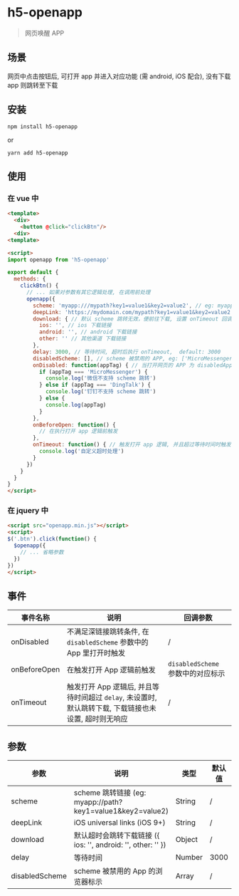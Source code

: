 # h5-openapp

> 网页唤醒 APP

## 场景

网页中点击按钮后, 可打开 app 并进入对应功能 (需 android, iOS 配合), 没有下载 app 则跳转至下载


## 安装

```
npm install h5-openapp
```
or
```
yarn add h5-openapp
```

## 使用

### 在 vue 中

```html
<template>
  <div>
    <button @click="clickBtn"/>  
  <div>
<template>

<script>
import openapp from 'h5-openapp'

export default {
  methods: {
    clickBtn() {
      // ... 如果对参数有其它逻辑处理, 在调用前处理
      openapp({
        scheme: 'myapp:///mypath?key1=value1&key2=value2', // eg: myapp:///mypath?key1=value1&key2=value2
        deepLink: 'https://mydomain.com/mypath?key1=value1&key2=value2', // 用于 iOS universal links (iOS 9+) 当前页面域名与深链接域名需要不一致
        download: { // 默认 scheme 跳转无效，便前往下载, 设置 onTimeout 回调时, 不执行下载逻辑
          ios: '', // ios 下载链接
          android: '', // android 下载链接
          other: '' // 其他渠道 下载链接
        },
        delay: 3000, // 等待时间, 超时后执行 onTimeout,  default: 3000
        disabledScheme: [], // scheme 被禁用的 APP, eg: ['MicroMessenger', 'DingTalk', '...'] (iOS 9+ 深链接不会被禁)
        onDisabled: function(appTag) { // 当打开网页的 APP 为 disabledApp 中的任一个，并且未设置深链接时
          if (appTag === 'MicroMessenger') {
            console.log('微信不支持 scheme 跳转')
          } else if (appTag === 'DingTalk') {
            console.log('钉钉不支持 scheme 跳转')
          } else {
            console.log(appTag)
          }
        },
        onBeforeOpen: function() {
          // 在执行打开 app 逻辑前触发
        },
        onTimeout: function() { // 触发打开 app 逻辑, 并且超过等待时间时触发, 未设置的情况下, 如果设置了下载链接, 则默认跳转下载链接
          console.log('自定义超时处理')
        }
      })
    }
  }
}
</script>
```

### 在 jquery 中

```html
<script src="openapp.min.js"></script>
<script>
$('.btn').click(function() {
  $openapp({
    // ... 省略参数
  })
})
</script>
```

## 事件
| 事件名称 | 说明 | 回调参数 |
| ------ | ------ | ------ |
| onDisabled | 不满足深链接跳转条件, 在 `disabledScheme` 参数中的 App 里打开时触发 | / |
| onBeforeOpen | 在触发打开 App 逻辑前触发 | `disabledScheme` 参数中的对应标示 |
| onTimeout | 触发打开 App 逻辑后, 并且等待时间超过 `delay`, 未设置时, 默认跳转下载, 下载链接也未设置, 超时则无响应 | / |

## 参数
| 参数 | 说明 | 类型 | 默认值 |
| ------ | ------ | ------ | ----- |
| scheme | scheme 跳转链接 (eg: myapp://path?key1=value1&key2=value2) | String | / |
| deepLink | iOS universal links (iOS 9+) | String | / |
| download | 默认超时会跳转下载链接 ({ ios: '', android: '', other: '' }) | Object | / |
| delay | 等待时间 | Number | 3000 |
| disabledScheme | scheme 被禁用的 App 的浏览器标示 | Array | / |
